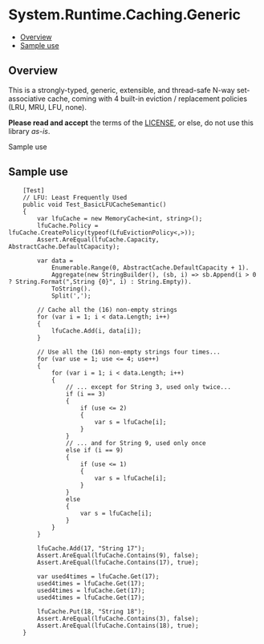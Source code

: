 System.Runtime.Caching.Generic
==============================

* <a href="#Overview">Overview</a>
* <a href="#Sample">Sample use</a>

<a name="Overview"></a>

Overview
--------

This is a strongly-typed, generic, extensible, and thread-safe N-way set-associative cache, coming with 4 built-in eviction / replacement policies (LRU, MRU, LFU, none).

**Please read and accept** the terms of the [LICENSE](https://raw.githubusercontent.com/ysharplanguage/GenericMemoryCache/master/LICENSE.md), or else, do not use this library *as-is*.

<a name="Sample">Sample use</a>

Sample use
----------

        [Test]
        // LFU: Least Frequently Used
        public void Test_BasicLFUCacheSemantic()
        {
            var lfuCache = new MemoryCache<int, string>();
            lfuCache.Policy = lfuCache.CreatePolicy(typeof(LfuEvictionPolicy<,>));
            Assert.AreEqual(lfuCache.Capacity, AbstractCache.DefaultCapacity);

            var data =
                Enumerable.Range(0, AbstractCache.DefaultCapacity + 1).
                Aggregate(new StringBuilder(), (sb, i) => sb.Append(i > 0 ? String.Format(",String {0}", i) : String.Empty)).
                ToString().
                Split(',');

            // Cache all the (16) non-empty strings
            for (var i = 1; i < data.Length; i++)
            {
                lfuCache.Add(i, data[i]);
            }

            // Use all the (16) non-empty strings four times...
            for (var use = 1; use <= 4; use++)
            {
                for (var i = 1; i < data.Length; i++)
                {
                    // ... except for String 3, used only twice...
                    if (i == 3)
                    {
                        if (use <= 2)
                        {
                            var s = lfuCache[i];
                        }
                    }
                    // ... and for String 9, used only once
                    else if (i == 9)
                    {
                        if (use <= 1)
                        {
                            var s = lfuCache[i];
                        }
                    }
                    else
                    {
                        var s = lfuCache[i];
                    }
                }
            }

            lfuCache.Add(17, "String 17");
            Assert.AreEqual(lfuCache.Contains(9), false);
            Assert.AreEqual(lfuCache.Contains(17), true);

            var used4times = lfuCache.Get(17);
            used4times = lfuCache.Get(17);
            used4times = lfuCache.Get(17);
            used4times = lfuCache.Get(17);

            lfuCache.Put(18, "String 18");
            Assert.AreEqual(lfuCache.Contains(3), false);
            Assert.AreEqual(lfuCache.Contains(18), true);
        }
